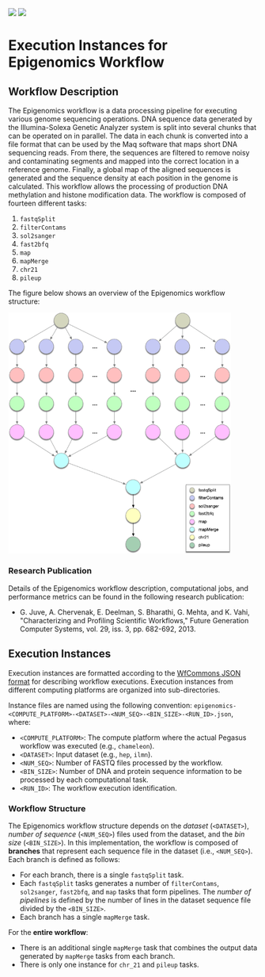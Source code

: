 <img src="https://wfcommons.org/images/wfcommons-horizontal.png" width="350" />
<img src="https://pegasus.isi.edu/documentation/_static/pegasus_circular_white_logo.png" width="100"/>

# Execution Instances for Epigenomics Workflow

## Workflow Description

The Epigenomics workflow is a data processing pipeline for executing various
genome sequencing operations. DNA sequence data generated by the Illumina-Solexa
Genetic Analyzer system is split into several chunks that can be operated on
in parallel. The data in each chunk is converted into a file format that can
be used by the Maq software that maps short DNA sequencing reads. From there,
the sequences are filtered to remove noisy and contaminating segments and
mapped into the correct location in a reference genome. Finally, a global map
of the aligned sequences is generated and the sequence density at each position
in the genome is calculated. This workflow allows the processing of production
DNA methylation and histone modification data. The workflow is composed of fourteen different tasks:

  1. `fastqSplit`
  2. `filterContams`
  3. `sol2sanger`
  4. `fast2bfq`
  5. `map`
  6. `mapMerge`
  7. `chr21`
  8. `pileup`

The figure below shows an overview of the Epigenomics workflow structure:

<img src="docs/images/epigenomics.png?raw=true" width="450">

### Research Publication

Details of the Epigenomics workflow description, computational jobs, and
performance metrics can be found in the following research publication:

- G. Juve, A. Chervenak, E. Deelman, S. Bharathi, G. Mehta, and K. Vahi,
 "Characterizing and Profiling Scientific Workflows," Future Generation
 Computer Systems, vol. 29, iss. 3, pp. 682-692, 2013.

## Execution Instances

Execution instances are formatted according to the
[WfCommons JSON format](https://github.com/wfcommons/workflow-schema)
for describing workflow executions. Execution instances from different
computing platforms are organized into sub-directories.

Instance files are named using the following convention:
`epigenomics-<COMPUTE_PLATFORM>-<DATASET>-<NUM_SEQ>-<BIN_SIZE>-<RUN_ID>.json`, where:

- `<COMPUTE_PLATFORM>`: The compute platform where the actual Pegasus workflow
  was executed (e.g., `chameleon`).
- `<DATASET>`: Input dataset (e.g., `hep`, `ilmn`).
- `<NUM_SEQ>`: Number of FASTQ files processed by the workflow.
- `<BIN_SIZE>`: Number of DNA and protein sequence information to be processed
  by each computational task.
- `<RUN_ID>`: The workflow execution identification.

### Workflow Structure

The Epigenomics workflow structure depends on the _dataset_ (`<DATASET>`),
_number of sequence_ (`<NUM_SEQ>`) files used from the dataset, and the
_bin size_ (`<BIN_SIZE>`). In this implementation, the workflow is composed of
**branches** that represent each sequence file in the dataset
(i.e., `<NUM_SEQ>`). Each branch is defined as follows:

- For each branch, there is a single `fastqSplit` task.
- Each `fastqSplit` tasks generates a number of `filterContams`, `sol2sanger`,
  `fast2bfq`, and `map` tasks that form pipelines. The _number of pipelines_
  is defined by the number of lines in the dataset sequence file divided by
  the `<BIN_SIZE>`.
- Each branch has a single `mapMerge` task.

For the **entire workflow**:

- There is an additional single `mapMerge` task that combines the output data
  generated by `mapMerge` tasks from each branch.
- There is only one instance for `chr_21` and `pileup` tasks.
